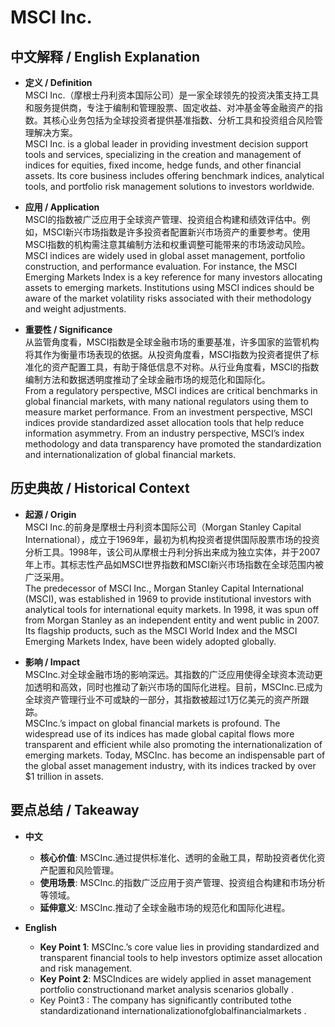 # MSCI Inc.

## 中文解释 / English Explanation

* **定义 / Definition**  
  MSCI Inc.（摩根士丹利资本国际公司）是一家全球领先的投资决策支持工具和服务提供商，专注于编制和管理股票、固定收益、对冲基金等金融资产的指数。其核心业务包括为全球投资者提供基准指数、分析工具和投资组合风险管理解决方案。  
  MSCI Inc. is a global leader in providing investment decision support tools and services, specializing in the creation and management of indices for equities, fixed income, hedge funds, and other financial assets. Its core business includes offering benchmark indices, analytical tools, and portfolio risk management solutions to investors worldwide.

* **应用 / Application**  
  MSCI的指数被广泛应用于全球资产管理、投资组合构建和绩效评估中。例如，MSCI新兴市场指数是许多投资者配置新兴市场资产的重要参考。使用MSCI指数的机构需注意其编制方法和权重调整可能带来的市场波动风险。  
  MSCI indices are widely used in global asset management, portfolio construction, and performance evaluation. For instance, the MSCI Emerging Markets Index is a key reference for many investors allocating assets to emerging markets. Institutions using MSCI indices should be aware of the market volatility risks associated with their methodology and weight adjustments.

* **重要性 / Significance**  
  从监管角度看，MSCI指数是全球金融市场的重要基准，许多国家的监管机构将其作为衡量市场表现的依据。从投资角度看，MSCI指数为投资者提供了标准化的资产配置工具，有助于降低信息不对称。从行业角度看，MSCI的指数编制方法和数据透明度推动了全球金融市场的规范化和国际化。  
  From a regulatory perspective, MSCI indices are critical benchmarks in global financial markets, with many national regulators using them to measure market performance. From an investment perspective, MSCI indices provide standardized asset allocation tools that help reduce information asymmetry. From an industry perspective, MSCI’s index methodology and data transparency have promoted the standardization and internationalization of global financial markets.

## 历史典故 / Historical Context

* **起源 / Origin**  
  MSCI Inc.的前身是摩根士丹利资本国际公司（Morgan Stanley Capital International），成立于1969年，最初为机构投资者提供国际股票市场的投资分析工具。1998年，该公司从摩根士丹利分拆出来成为独立实体，并于2007年上市。其标志性产品如MSCI世界指数和MSCI新兴市场指数在全球范围内被广泛采用。  
  The predecessor of MSCI Inc., Morgan Stanley Capital International (MSCI), was established in 1969 to provide institutional investors with analytical tools for international equity markets. In 1998, it was spun off from Morgan Stanley as an independent entity and went public in 2007. Its flagship products, such as the MSCI World Index and the MSCI Emerging Markets Index, have been widely adopted globally.

* **影响 / Impact**  
  MSCInc.对全球金融市场的影响深远。其指数的广泛应用使得全球资本流动更加透明和高效，同时也推动了新兴市场的国际化进程。目前，MSCInc.已成为全球资产管理行业不可或缺的一部分，其指数被超过1万亿美元的资产所跟踪。  
  MSCInc.’s impact on global financial markets is profound. The widespread use of its indices has made global capital flows more transparent and efficient while also promoting the internationalization of emerging markets. Today, MSCInc. has become an indispensable part of the global asset management industry, with its indices tracked by over $1 trillion in assets.

## 要点总结 / Takeaway

* **中文**  
  - **核心价值**: MSCInc.通过提供标准化、透明的金融工具，帮助投资者优化资产配置和风险管理。  
  - **使用场景**: MSCInc.的指数广泛应用于资产管理、投资组合构建和市场分析等领域。  
  - **延伸意义**: MSCInc.推动了全球金融市场的规范化和国际化进程。

* **English**  
  - **Key Point 1**: MSCInc.’s core value lies in providing standardized and transparent financial tools to help investors optimize asset allocation and risk management.  
  - **Key Point 2**: MSCIndices are widely applied in asset management portfolio constructionand market analysis scenarios globally . 
   - Key Point3 : The company has significantly contributed tothe standardizationand internationalizationofglobalfinancialmarkets .